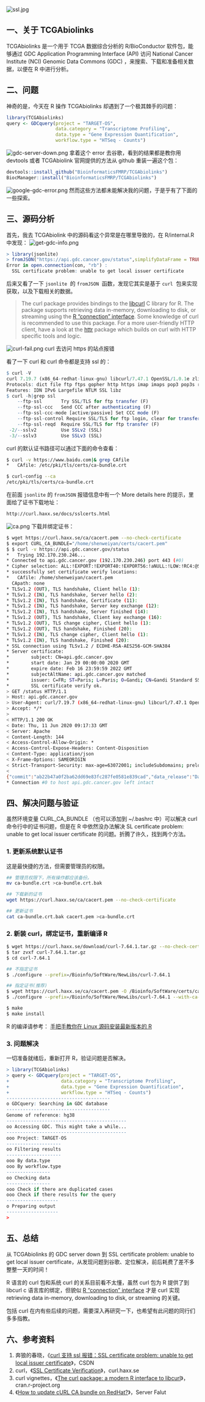 ![ssl.jpg](https://shub-1251708715.cos.ap-guangzhou.myqcloud.com/elog-cookbook-img/Fud21xdJYwOyX5x2rMd29G6uNZYl.jpeg)

## 一、关于 TCGAbiolinks

TCGAbiolinks 是一个用于 TCGA 数据综合分析的 R/BioConductor 软件包，能够通过 GDC Application Programming Interface (API) 访问 National Cancer Institute (NCI) Genomic Data Commons (GDC) ，来搜索、下载和准备相关数据，以便在 R 中进行分析。

## 二、问题

神奇的是，今天在 R 操作 TCGAbiolinks 却遇到了一个极其棘手的问题：

```r
library(TCGAbiolinks)
query <- GDCquery(project = "TARGET-OS",
                  data.category = "Transcriptome Profiling",
                  data.type = "Gene Expression Quantification",
                  workflow.type = "HTSeq - Counts")
```

![gdc-server-down.png](https://shub-1251708715.cos.ap-guangzhou.myqcloud.com/elog-cookbook-img/Fp1rdqfkUkqDET2HNBAeyAsaIFIp.png)
拿着这个 error 去谷歌，看到的结果都是教你用 devtools 或者 TCGAbiolink 官网提供的方法从 github 重装一遍这个包：

```r
devtools::install_github("BioinformaticsFMRP/TCGAbiolinks")
BiocManager::install("BioinformaticsFMRP/TCGAbiolinks")
```

![google-gdc-error.png](https://shub-1251708715.cos.ap-guangzhou.myqcloud.com/elog-cookbook-img/FotaPM7dMID-C-ktkZKEwJ85WoYy.png)
然而这些方法都未能解决我的问题，于是乎有了下面的一些探索。

## 三、源码分析

首先，我去 TCGAbiolink 中的源码看这个异常是在哪里导致的，在 R/internal.R 中发现：
![get-gdc-info.png](https://shub-1251708715.cos.ap-guangzhou.myqcloud.com/elog-cookbook-img/FtJNUd5A5Wc5zmqnd1Jf913oyu6q.png)

```r
> library(jsonlite)
> fromJSON("https://api.gdc.cancer.gov/status",simplifyDataFrame = TRUE)
Error in open.connection(con, "rb") :
  SSL certificate problem: unable to get local issuer certificate
```

后来又看了一下 `jsonlite`  的 `fromJSON`  函数，发现它其实是基于 `curl`  包来实现获取，以及下载相关的数据。

> The curl package provides bindings to the [libcurl](https://curl.haxx.se/libcurl/) C library for R. The package supports retrieving data in-memory, downloading to disk, or streaming using the [R “connection” interface](https://stat.ethz.ch/R-manual/R-devel/library/base/html/connections.html). Some knowledge of curl is recommended to use this package. For a more user-friendly HTTP client, have a look at the [httr](https://cran.r-project.org/package=httr/vignettes/quickstart.html) package which builds on curl with HTTP specific tools and logic.

![curl-fail.png](https://shub-1251708715.cos.ap-guangzhou.myqcloud.com/elog-cookbook-img/FjYgbIsfonnHL2KbOs-3psDhzZtM.png)
curl 去访问 https 的站点报错

看了一下 curl 和 curl 命令都是支持 ssl 的：

```r
$ curl -V
curl 7.19.7 (x86_64-redhat-linux-gnu) libcurl/7.47.1 OpenSSL/1.0.1e zlib/1.2.8 libidn/1.18
Protocols: dict file ftp ftps gopher http https imap imaps pop3 pop3s rtsp smb smbs smtp smtps telnet tftp
Features: IDN IPv6 Largefile NTLM SSL libz
$ curl -h|grep ssl
    --ftp-ssl       Try SSL/TLS for ftp transfer (F)
    --ftp-ssl-ccc   Send CCC after authenticating (F)
    --ftp-ssl-ccc-mode [active/passive] Set CCC mode (F)
    --ftp-ssl-control Require SSL/TLS for ftp login, clear for transfer (F)
    --ftp-ssl-reqd  Require SSL/TLS for ftp transfer (F)
 -2/--sslv2         Use SSLv2 (SSL)
 -3/--sslv3         Use SSLv3 (SSL)
```

curl 的默认证书路径可以通过下面的命令查看：

```bash
$ curl -v https://www.baidu.com|& grep CAfile
*   CAfile: /etc/pki/tls/certs/ca-bundle.crt

$ curl-config --ca
/etc/pki/tls/certs/ca-bundle.crt
```

在前面 `jsonlite` 的 `fromJSON` 报错信息中有一个 More details here 的提示，里面给了证书下载地址：

```bash
http://curl.haxx.se/docs/sslcerts.html
```

![ca.png](https://shub-1251708715.cos.ap-guangzhou.myqcloud.com/elog-cookbook-img/FoBx529dQMZYOUY3aEizYeedqHKI.png)
下载并绑定证书：

```bash
$ wget https://curl.haxx.se/ca/cacert.pem --no-check-certificate
$ export CURL_CA_BUNDLE="/home/shenweiyan/certs/cacert.pem"
$ $ curl -v https://api.gdc.cancer.gov/status
*   Trying 192.170.230.246...
* Connected to api.gdc.cancer.gov (192.170.230.246) port 443 (#0)
* Cipher selection: ALL:!EXPORT:!EXPORT40:!EXPORT56:!aNULL:!LOW:!RC4:@STRENGTH
* successfully set certificate verify locations:
*   CAfile: /home/shenweiyan/cacert.pem
  CApath: none
* TLSv1.2 (OUT), TLS handshake, Client hello (1):
* TLSv1.2 (IN), TLS handshake, Server hello (2):
* TLSv1.2 (IN), TLS handshake, Certificate (11):
* TLSv1.2 (IN), TLS handshake, Server key exchange (12):
* TLSv1.2 (IN), TLS handshake, Server finished (14):
* TLSv1.2 (OUT), TLS handshake, Client key exchange (16):
* TLSv1.2 (OUT), TLS change cipher, Client hello (1):
* TLSv1.2 (OUT), TLS handshake, Finished (20):
* TLSv1.2 (IN), TLS change cipher, Client hello (1):
* TLSv1.2 (IN), TLS handshake, Finished (20):
* SSL connection using TLSv1.2 / ECDHE-RSA-AES256-GCM-SHA384
* Server certificate:
*        subject: CN=api.gdc.cancer.gov
*        start date: Jan 29 00:00:00 2020 GMT
*        expire date: Feb 16 23:59:59 2022 GMT
*        subjectAltName: api.gdc.cancer.gov matched
*        issuer: C=FR; ST=Paris; L=Paris; O=Gandi; CN=Gandi Standard SSL CA 2
*        SSL certificate verify ok.
> GET /status HTTP/1.1
> Host: api.gdc.cancer.gov
> User-Agent: curl/7.19.7 (x86_64-redhat-linux-gnu) libcurl/7.47.1 OpenSSL/1.0.1e zlib/1.2.8 libidn/1.18
> Accept: */*
>
< HTTP/1.1 200 OK
< Date: Thu, 11 Jun 2020 09:17:33 GMT
< Server: Apache
< Content-Length: 144
< Access-Control-Allow-Origin: *
< Access-Control-Expose-Headers: Content-Disposition
< Content-Type: application/json
< X-Frame-Options: SAMEORIGIN
< Strict-Transport-Security: max-age=63072001; includeSubdomains; preload
<
{"commit":"ab22b47a0f2ba62dd69e83fc287fe0581e839cad","data_release":"Data Release 24.0 - May 07, 2020","status":"OK","tag":"2.1.2","version":1}
* Connection #0 to host api.gdc.cancer.gov left intact
```

## 四、解决问题与验证

虽然环境变量 CURL_CA_BUNDLE （也可以添加到 ~/.bashrc 中）可以解决 curl 命令行中的证书问题，但是在 R 中依然没办法解决 SL certificate problem: unable to get local issuer certificate 的问题。折腾了许久，找到两个方法。

### 1. 更新系统默认证书

这是最快捷的方法，但需要管理员的权限。

```bash
## 管理员权限下，所有操作都应该备份。
mv ca-bundle.crt >ca-bundle.crt.bak

## 下载新的证书
wget https://curl.haxx.se/ca/cacert.pem --no-check-certificate

## 更新证书
cat ca-bundle.crt.bak cacert.pem >ca-bundle.crt
```

### 2. 新装 curl，绑定证书，重新编译 R

```bash
$ wget https://curl.haxx.se/download/curl-7.64.1.tar.gz --no-check-certificate
$ tar zvxf curl-7.64.1.tar.gz
$ cd curl-7.64.1

## 不指定证书
$ ./configure --prefix=/Bioinfo/SoftWare/NewLibs/curl-7.64.1

## 指定证书(推荐)
$ wget https://curl.haxx.se/ca/cacert.pem -O /Bioinfo/SoftWare/certs/ca-bundle.crt --no-check-certificate
$ ./configure --prefix=/Bioinfo/SoftWare/NewLibs/curl-7.64.1 --with-ca-bundle=/Bioinfo/SoftWare/certs/ca-bundle.crt

$ make
$ make install
```

R 的编译请参考：
[手把手教你在 Linux 源码安装最新版本的 R](https://www.yuque.com/shenweiyan/cookbook/install-latest-r-from-source?view=doc_embed)

### 3. 问题解决

一切准备就绪后，重新打开 R，验证问题是否解决。

```r
> library(TCGAbiolinks)
> query <- GDCquery(project = "TARGET-OS",
+                   data.category = "Transcriptome Profiling",
+                   data.type = "Gene Expression Quantification",
+                   workflow.type = "HTSeq - Counts")
--------------------------------------
o GDCquery: Searching in GDC database
--------------------------------------
Genome of reference: hg38
--------------------------------------------
oo Accessing GDC. This might take a while...
--------------------------------------------
ooo Project: TARGET-OS
--------------------
oo Filtering results
--------------------
ooo By data.type
ooo By workflow.type
----------------
oo Checking data
----------------
ooo Check if there are duplicated cases
ooo Check if there results for the query
-------------------
o Preparing output
-------------------
>
```

## 五、总结

从 TCGAbiolinks 的 GDC server down 到 SSL certificate problem: unable to get local issuer certificate，从发现问题到谷歌、定位解决，前后耗费了差不多整整一天的时间！

R 语言的 curl 包和系统 curl 的关系目前看不太懂，虽然 curl 包为 R 提供了到 libcurl c 语言库的绑定，但貌似 [R “connection” interface](https://stat.ethz.ch/R-manual/R-devel/library/base/html/connections.html) 才是 curl 实现 retrieving data in-memory, downloading to disk, or streaming 的关键。

包括 curl 在内有些后续的问题，需要深入再研究一下，也希望有此问题的同行们多多指教。

## 六、参考资料

1. 奔狼的春晓，《[curl 支持 ssl 报错：SSL certificate problem: unable to get local issuer certificate](https://blog.csdn.net/lixuande19871015/article/details/88788699?utm_medium=distribute.pc_relevant_t0.none-task-blog-BlogCommendFromMachineLearnPai2-1.nonecase&depth_1-utm_source=distribute.pc_relevant_t0.none-task-blog-BlogCommendFromMachineLearnPai2-1.nonecase)》，CSDN
2. curl，《[SSL Certificate Verification](https://curl.haxx.se/docs/sslcerts.html)》，curl.haxx.se
3. curl vignettes，《[The curl package: a modern R interface to libcurl](https://cran.r-project.org/web/packages/curl/vignettes/intro.html)》，cran.r-project.org
4. 《[How to update cURL CA bundle on RedHat?](https://serverfault.com/questions/394815/how-to-update-curl-ca-bundle-on-redhat)》，Server Falut
